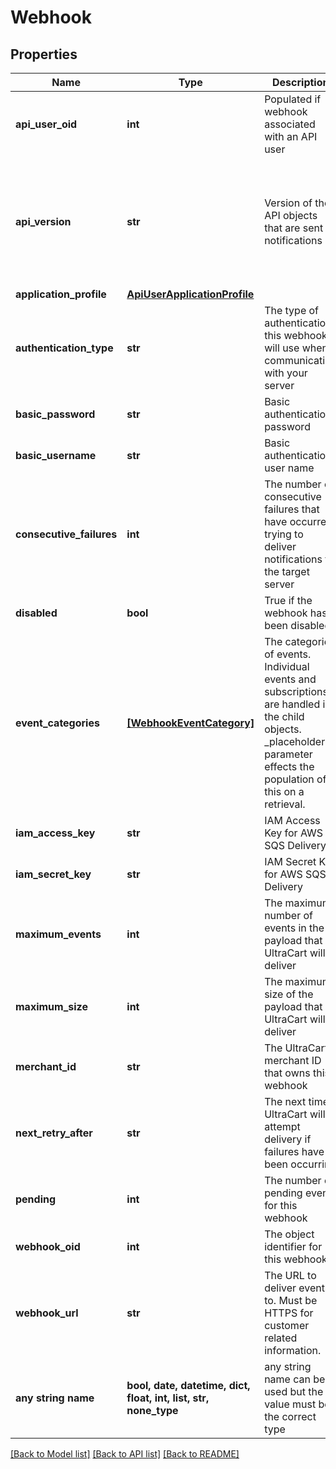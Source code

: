 # Webhook


## Properties
Name | Type | Description | Notes
------------ | ------------- | ------------- | -------------
**api_user_oid** | **int** | Populated if webhook associated with an API user | [optional] 
**api_version** | **str** | Version of the API objects that are sent in notifications | [optional]  if omitted the server will use the default value of "2017-03-01"
**application_profile** | [**ApiUserApplicationProfile**](ApiUserApplicationProfile.md) |  | [optional] 
**authentication_type** | **str** | The type of authentication this webhook will use when communicating with your server | [optional] 
**basic_password** | **str** | Basic authentication password | [optional] 
**basic_username** | **str** | Basic authentication user name | [optional] 
**consecutive_failures** | **int** | The number of consecutive failures that have occurred trying to deliver notifications to the target server | [optional] 
**disabled** | **bool** | True if the webhook has been disabled | [optional] 
**event_categories** | [**[WebhookEventCategory]**](WebhookEventCategory.md) | The categories of events.  Individual events and subscriptions are handled in the child objects.  _placeholders parameter effects the population of this on a retrieval. | [optional] 
**iam_access_key** | **str** | IAM Access Key for AWS SQS Delivery | [optional] 
**iam_secret_key** | **str** | IAM Secret Key for AWS SQS Delivery | [optional] 
**maximum_events** | **int** | The maximum number of events in the payload that UltraCart will deliver | [optional] 
**maximum_size** | **int** | The maximum size of the payload that UltraCart will deliver | [optional] 
**merchant_id** | **str** | The UltraCart merchant ID that owns this webhook | [optional] 
**next_retry_after** | **str** | The next time UltraCart will attempt delivery if failures have been occurring | [optional] 
**pending** | **int** | The number of pending events for this webhook | [optional] 
**webhook_oid** | **int** | The object identifier for this webhook | [optional] 
**webhook_url** | **str** | The URL to deliver events to.  Must be HTTPS for customer related information. | [optional] 
**any string name** | **bool, date, datetime, dict, float, int, list, str, none_type** | any string name can be used but the value must be the correct type | [optional]

[[Back to Model list]](../README.md#documentation-for-models) [[Back to API list]](../README.md#documentation-for-api-endpoints) [[Back to README]](../README.md)



